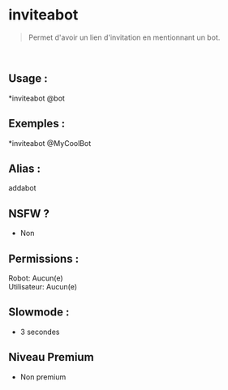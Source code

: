 # inviteabot

> Permet d'avoir un lien d'invitation en mentionnant un bot.

<br>

## Usage :

*inviteabot @bot

## Exemples :

*inviteabot @MyCoolBot

## Alias :

addabot

## NSFW ?

- Non

## Permissions :

Robot: Aucun(e)
<br>
Utilisateur: Aucun(e)

## Slowmode :

- 3 secondes

## Niveau Premium

- Non premium